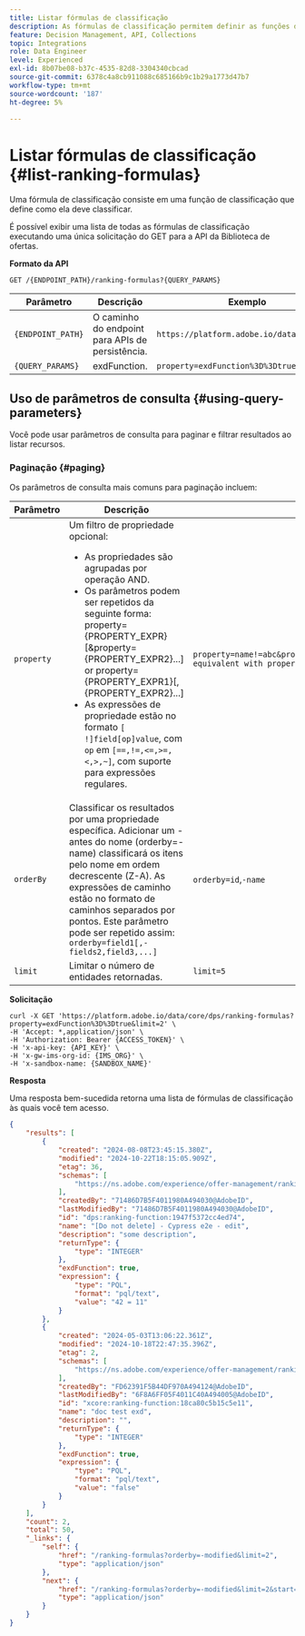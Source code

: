```yaml
---
title: Listar fórmulas de classificação
description: As fórmulas de classificação permitem definir as funções de pontuação, que são usadas para classificar itens.
feature: Decision Management, API, Collections
topic: Integrations
role: Data Engineer
level: Experienced
exl-id: 8b07be08-b37c-4535-82d8-3304340cbcad
source-git-commit: 6378c4a8cb911088c685166b9c1b29a1773d47b7
workflow-type: tm+mt
source-wordcount: '187'
ht-degree: 5%

---
```


# Listar fórmulas de classificação {#list-ranking-formulas}

Uma fórmula de classificação consiste em uma função de classificação que define como ela deve classificar.

É possível exibir uma lista de todas as fórmulas de classificação executando uma única solicitação do GET para a API da Biblioteca de ofertas.

**Formato da API**

```http
GET /{ENDPOINT_PATH}/ranking-formulas?{QUERY_PARAMS}
```

| Parâmetro | Descrição | Exemplo |
| --------- | ----------- | ------- |
| `{ENDPOINT_PATH}` | O caminho do endpoint para APIs de persistência. | `https://platform.adobe.io/data/core/dps` |
| `{QUERY_PARAMS}` | exdFunction. | `property=exdFunction%3D%3Dtrue` |

## Uso de parâmetros de consulta {#using-query-parameters}

Você pode usar parâmetros de consulta para paginar e filtrar resultados ao listar recursos.

### Paginação {#paging}

Os parâmetros de consulta mais comuns para paginação incluem:

| Parâmetro | Descrição | Exemplo |
| --------- | ----------- | ------- |
| `property` | Um filtro de propriedade opcional: <ul><li>As propriedades são agrupadas por operação AND.</li><li>Os parâmetros podem ser repetidos da seguinte forma: property={PROPERTY_EXPR}[&amp;property={PROPERTY_EXPR2}...] or property={PROPERTY_EXPR1}[,{PROPERTY_EXPR2}...]</li><li>As expressões de propriedade estão no formato `[ !]field[op]value`, com `op` em `[==,!=,<=,>=,<,>,~]`, com suporte para expressões regulares.</li></ul> | `property=name!=abc&property=id~.*1234.*&property=description equivalent with property=name!=abc,id~.*1234.*,description.` |
| `orderBy` | Classificar os resultados por uma propriedade específica. Adicionar um - antes do nome (orderby=-name) classificará os itens pelo nome em ordem decrescente (Z-A). As expressões de caminho estão no formato de caminhos separados por pontos. Este parâmetro pode ser repetido assim: `orderby=field1[,-fields2,field3,...]` | `orderby=id`,`-name` |
| `limit` | Limitar o número de entidades retornadas. | `limit=5` |

**Solicitação**

```shell
curl -X GET 'https://platform.adobe.io/data/core/dps/ranking-formulas?property=exdFunction%3D%3Dtrue&limit=2' \
-H 'Accept: *,application/json' \
-H 'Authorization: Bearer {ACCESS_TOKEN}' \
-H 'x-api-key: {API_KEY}' \
-H 'x-gw-ims-org-id: {IMS_ORG}' \
-H 'x-sandbox-name: {SANDBOX_NAME}'
```

**Resposta**

Uma resposta bem-sucedida retorna uma lista de fórmulas de classificação às quais você tem acesso.

```json
{
    "results": [
        {
            "created": "2024-08-08T23:45:15.380Z",
            "modified": "2024-10-22T18:15:05.909Z",
            "etag": 36,
            "schemas": [
                "https://ns.adobe.com/experience/offer-management/ranking-function"
            ],
            "createdBy": "71486D7B5F4011980A494030@AdobeID",
            "lastModifiedBy": "71486D7B5F4011980A494030@AdobeID",
            "id": "dps:ranking-function:1947f5372cc4ed74",
            "name": "[Do not delete] - Cypress e2e - edit",
            "description": "some description",
            "returnType": {
                "type": "INTEGER"
            },
            "exdFunction": true,
            "expression": {
                "type": "PQL",
                "format": "pql/text",
                "value": "42 = 11"
            }
        },
        {
            "created": "2024-05-03T13:06:22.361Z",
            "modified": "2024-10-18T22:47:35.396Z",
            "etag": 2,
            "schemas": [
                "https://ns.adobe.com/experience/offer-management/ranking-function;version=0.3"
            ],
            "createdBy": "FD62391F5B44DF970A494124@AdobeID",
            "lastModifiedBy": "6F8A6FF05F4011C40A494005@AdobeID",
            "id": "xcore:ranking-function:18ca80c5b15c5e11",
            "name": "doc test exd",
            "description": "",
            "returnType": {
                "type": "INTEGER"
            },
            "exdFunction": true,
            "expression": {
                "type": "PQL",
                "format": "pql/text",
                "value": "false"
            }
        }
    ],
    "count": 2,
    "total": 50,
    "_links": {
        "self": {
            "href": "/ranking-formulas?orderby=-modified&limit=2",
            "type": "application/json"
        },
        "next": {
            "href": "/ranking-formulas?orderby=-modified&limit=2&start=2024-10-18T22:22:35.048Z",
            "type": "application/json"
        }
    }
}
```
